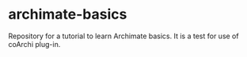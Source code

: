# archimate-basics
Repository for a tutorial to learn Archimate basics. It is a test for use of coArchi plug-in.
